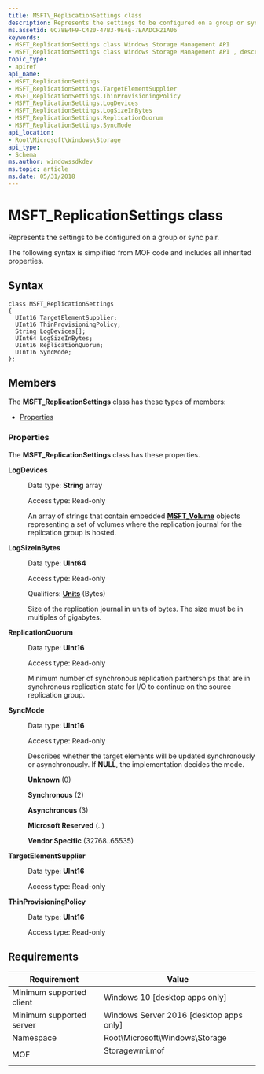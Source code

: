```yaml
---
title: MSFT\_ReplicationSettings class
description: Represents the settings to be configured on a group or sync pair.
ms.assetid: 0C78E4F9-C420-47B3-9E4E-7EAADCF21A06
keywords:
- MSFT_ReplicationSettings class Windows Storage Management API
- MSFT_ReplicationSettings class Windows Storage Management API , described
topic_type:
- apiref
api_name:
- MSFT_ReplicationSettings
- MSFT_ReplicationSettings.TargetElementSupplier
- MSFT_ReplicationSettings.ThinProvisioningPolicy
- MSFT_ReplicationSettings.LogDevices
- MSFT_ReplicationSettings.LogSizeInBytes
- MSFT_ReplicationSettings.ReplicationQuorum
- MSFT_ReplicationSettings.SyncMode
api_location:
- Root\Microsoft\Windows\Storage
api_type:
- Schema
ms.author: windowssdkdev
ms.topic: article
ms.date: 05/31/2018
---
```


# MSFT\_ReplicationSettings class

Represents the settings to be configured on a group or sync pair.

The following syntax is simplified from MOF code and includes all inherited properties.

## Syntax

``` syntax
class MSFT_ReplicationSettings
{
  UInt16 TargetElementSupplier;
  UInt16 ThinProvisioningPolicy;
  String LogDevices[];
  UInt64 LogSizeInBytes;
  UInt16 ReplicationQuorum;
  UInt16 SyncMode;
};
```

## Members

The **MSFT\_ReplicationSettings** class has these types of members:

-   [Properties](#properties)

### Properties

The **MSFT\_ReplicationSettings** class has these properties.

<dl> <dt>

**LogDevices**
</dt> <dd> <dl> <dt>

Data type: **String** array
</dt> <dt>

Access type: Read-only
</dt> </dl>

An array of strings that contain embedded [**MSFT\_Volume**](msft-volume.md) objects representing a set of volumes where the replication journal for the replication group is hosted.

</dd> <dt>

**LogSizeInBytes**
</dt> <dd> <dl> <dt>

Data type: **UInt64**
</dt> <dt>

Access type: Read-only
</dt> <dt>

Qualifiers: [**Units**](/windows/win32/wmisdk/standard-qualifiers) (Bytes)
</dt> </dl>

Size of the replication journal in units of bytes. The size must be in multiples of gigabytes.

</dd> <dt>

**ReplicationQuorum**
</dt> <dd> <dl> <dt>

Data type: **UInt16**
</dt> <dt>

Access type: Read-only
</dt> </dl>

Minimum number of synchronous replication partnerships that are in synchronous replication state for I/O to continue on the source replication group.

</dd> <dt>

**SyncMode**
</dt> <dd> <dl> <dt>

Data type: **UInt16**
</dt> <dt>

Access type: Read-only
</dt> </dl>

Describes whether the target elements will be updated synchronously or asynchronously. If **NULL**, the implementation decides the mode.

<dl> <dt>

<span id="Unknown"></span><span id="unknown"></span><span id="UNKNOWN"></span>**Unknown** (0)
</dt> <dt>

<span id="Synchronous"></span><span id="synchronous"></span><span id="SYNCHRONOUS"></span>**Synchronous** (2)
</dt> <dt>

<span id="Asynchronous"></span><span id="asynchronous"></span><span id="ASYNCHRONOUS"></span>**Asynchronous** (3)
</dt> <dt>

<span id="Microsoft_Reserved"></span><span id="microsoft_reserved"></span><span id="MICROSOFT_RESERVED"></span>**Microsoft Reserved** (..)
</dt> <dt>

<span id="Vendor_Specific"></span><span id="vendor_specific"></span><span id="VENDOR_SPECIFIC"></span>**Vendor Specific** (32768..65535)
</dt> </dl>

</dd> <dt>

**TargetElementSupplier**
</dt> <dd> <dl> <dt>

Data type: **UInt16**
</dt> <dt>

Access type: Read-only
</dt> </dl>

</dd> <dt>

**ThinProvisioningPolicy**
</dt> <dd> <dl> <dt>

Data type: **UInt16**
</dt> <dt>

Access type: Read-only
</dt> </dl>

</dd> </dl>

## Requirements



| Requirement | Value |
|-------------------------------------|-------------------------------------------------------------------------------------------|
| Minimum supported client<br/> | Windows 10 \[desktop apps only\]<br/>                                               |
| Minimum supported server<br/> | Windows Server 2016 \[desktop apps only\]<br/>                                      |
| Namespace<br/>                | Root\\Microsoft\\Windows\\Storage<br/>                                              |
| MOF<br/>                      | <dl> <dt>Storagewmi.mof</dt> </dl> |



 

